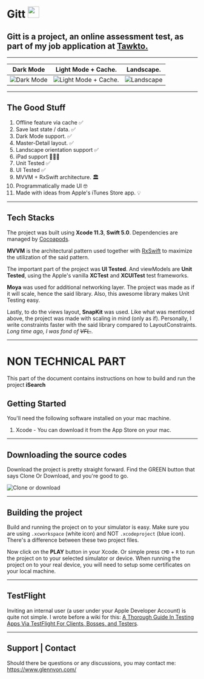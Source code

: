  



# Gitt <img src="https://i.imgur.com/LwN6axb.png" width="30" height="30">

  
****Gitt**** is a project, an online assessment test, as part of my job application at [Tawkto.]([https://www.tawk.to/](https://www.tawk.to/))
---

---


Dark Mode                  |  Light Mode + Cache.      | Landscape.   
:-------------------------:|:-------------------------:|:-------------------------------:
![Dark Mode](https://media2.giphy.com/media/MAvQxCY0Wsb8bkQuYY/giphy.gif)  | ![Light Mode + Cache](https://media.giphy.com/media/kBxciWlYuA5FQ4q1rH/giphy.gif). | ![Landscape](https://media.giphy.com/media/eM1f11CLuDHWgkZDTC/giphy.gif)

---
## The Good Stuff
1. Offline feature via cache ✅
2. Save last state / data. ✅
3. Dark Mode support. ✅
4. Master-Detail layout.  ✅
5. Landscape orientation support  ✅
6. iPad support 🙋🏻‍♂️
7. Unit Tested  ✅
8. UI Tested  ✅
9. MVVM + RxSwift architecture.  🏛
10. Programmatically made UI 🤓
11. Made with ideas from Apple's iTunes Store app. 💡
---

## Tech Stacks

The project was built using **Xcode 11.3**, **Swift 5.0**. 
Dependencies are managed by [Cocoapods](https://cocoapods.org/).

**MVVM** is the architectural pattern used together with [RxSwift](https://github.com/ReactiveX/RxSwift) to maximize the utilization of the said pattern.

The important part of the project was **UI Tested**. And viewModels are **Unit Tested**, using the Apple's vanilla **XCTest** and **XCUITest** test frameworks.

**Moya** was used for additional networking layer. The project was made as if it will scale, hence the said library. Also, this awesome library makes Unit Testing easy.

Lastly, to do the views layout, **SnapKit** was used. Like what was mentioned above, the project was made with scaling in mind (only as if). Personally, I write constraints faster with the said library compared to LayoutConstraints. *Long time ago, I was fond of ~~VFL.~~.*

---
# NON TECHNICAL PART
This part of the document contains instructions on how to build and run the project **iSearch**

## Getting Started

You'll need the following software installed on your mac machine.

1. Xcode - You can download it from the App Store on your mac.

---

## Downloading the source codes

Download the project is pretty straight forward. Find the GREEN button that says Clone Or Download, and you're good to go.

![Clone or download](https://i.imgur.com/CZNfTCu.png)

---

## Building the project

Build and running the project on to your simulator is easy. Make sure you are using `.xcworkspace` (white icon) and NOT `.xcodeproject` (blue icon). 
There's a difference between these two project files.

Now click on the **PLAY** button in your Xcode. Or simple press `CMD` + `R` to run the project on to your selected simulator or device. When running the project on to your real device, you will need to setup some certificates on your local machine.

---

## TestFlight

Inviting an internal user (a user under your Apple Developer Account) is quite not simple. I wrote before a wiki for this:
[A Thorough Guide In Testing Apps Via TestFlight For Clients, Bosses, and Testers](https://github.com/glennposadas/TestFlight-Guide/wiki/A-Thorough-Guide-In-Testing-Apps-Via-TestFlight---For-Clients,-Bosses,-and-Testers).

---
## Support | Contact

Should there be questions or any discussions, you may contact me: https://www.glennvon.com/
